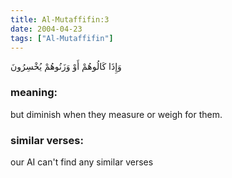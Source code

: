```yaml
---
title: Al-Mutaffifin:3
date: 2004-04-23
tags: ["Al-Mutaffifin"]
---
```

وَإِذَا كَالُوهُمْ أَوْ وَزَنُوهُمْ يُخْسِرُونَ
### meaning: 
but diminish when they measure or weigh for them.
### similar verses: 

our AI can't find any similar verses




